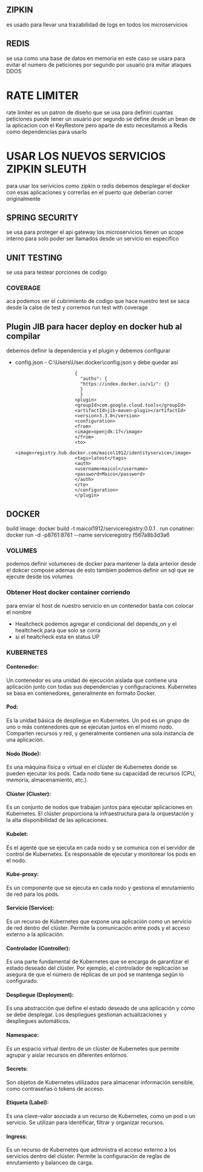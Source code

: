 ## ZIPKIN
es usado para llevar una trazabilidad de logs en todos los microservicios

## REDIS
se usa como una base de datos en memoria en este caso se usara para evitar el numero de peticiones por
segundo por usuario pra evitar ataques DDOS

# RATE LIMITER
rate limiter es un patron de diseño que se usa para definiri cuantas peticiones puede tener un 
usuario por segundo se define desde un bean de la aplicacion con el KeyRestore pero aparte de esto
necesitamos a Redis como dependencias para usarlo

# USAR LOS NUEVOS SERVICIOS ZIPKIN SLEUTH
para usar los serivicios como zipkin o redis debemos desplegar el docker con esas aplicaciones
y correrlas en el puerto que deberian correr originalmente

## SPRING SECURITY
se usa para proteger el api gateway
los microservicios tienen un scope interno para solo poder ser llamados desde un servicio en especifico

## UNIT TESTING
se usa para testear porciones de codigo
### COVERAGE 
aca podemos ver el cubrimiento de codigo que hace nuestro test se saca desde la calse de test y corremos run test with coverage

## Plugin JIB para hacer deploy en docker hub al compilar
debemos definir la dependencia y el plugin y debemos configurar
- config.json  - C:\Users\User\.docker\config.json y debe quedar asi
                            
                            {
                              "auths": {
                              "https://index.docker.io/v1/": {}
                              }
                              }
                            <plugin>
                            <groupId>com.google.cloud.tools</groupId>
                            <artifactId>jib-maven-plugin</artifactId>
                            <version>3.3.0</version>
                            <configuration>
                            <from>
                            <image>openjdk:17</image>
                            </from>
                            <to>
                            <image>registry.hub.docker.com/maicol1912/identityservice</image>
                            <tags>latest</tags>
                            <auth>
                            <username>maicol</username>
                            <password>Maico</password>
                            </auth>
                            </to>
                            </configuration>
                            </plugin>

## DOCKER
build image:  docker build -t maicol1912/serviceregistry:0.0.1 .
run conatiner:  docker run -d -p8761:8761 --name serviceregistry f567a8b3d3a6

### VOLUMES
podemos definir volumenes de docker para mantener la data anterior desde el dokcer compose
ademas de esto tambien podemos definir un sql que se ejecute desde los volumes

### Obtener Host docker container corriendo 
para enviar el host de nuestro servicio en un contenedor basta con colocar el nombre
- Healtcheck podemos agregar el condicional del depends_on y el healtcheck para que solo se corra
- si el healtcheck esta en status UP

### KUBERNETES

#### Contenedor: 
Un contenedor es una unidad de ejecución aislada que contiene una aplicación junto con todas sus dependencias y configuraciones. Kubernetes se basa en contenedores, generalmente en formato Docker.

#### Pod: 
Es la unidad básica de despliegue en Kubernetes. Un pod es un grupo de uno o más contenedores que se ejecutan juntos en el mismo nodo. Comparten recursos y red, y generalmente contienen una sola instancia de una aplicación.

#### Nodo (Node): 
Es una máquina física o virtual en el clúster de Kubernetes donde se pueden ejecutar los pods. Cada nodo tiene su capacidad de recursos (CPU, memoria, almacenamiento, etc.).

#### Clúster (Cluster):
Es un conjunto de nodos que trabajan juntos para ejecutar aplicaciones en Kubernetes. El clúster proporciona la infraestructura para la orquestación y la alta disponibilidad de las aplicaciones.

#### Kubelet: 
Es el agente que se ejecuta en cada nodo y se comunica con el servidor de control de Kubernetes. Es responsable de ejecutar y monitorear los pods en el nodo.

#### Kube-proxy: 
Es un componente que se ejecuta en cada nodo y gestiona el enrutamiento de red para los pods.

#### Servicio (Service): 
Es un recurso de Kubernetes que expone una aplicación como un servicio de red dentro del clúster. Permite la comunicación entre pods y el acceso externo a la aplicación.

#### Controlador (Controller): 
Es una parte fundamental de Kubernetes que se encarga de garantizar el estado deseado del clúster. Por ejemplo, el controlador de replicación se asegura de que el número de réplicas de un pod se mantenga según lo configurado.

#### Despliegue (Deployment): 
Es una abstracción que define el estado deseado de una aplicación y cómo se debe desplegar. Los despliegues gestionan actualizaciones y despliegues automáticos.

#### Namespace: 
Es un espacio virtual dentro de un clúster de Kubernetes que permite agrupar y aislar recursos en diferentes entornos.

#### Secrets: 
Son objetos de Kubernetes utilizados para almacenar información sensible, como contraseñas o tokens de acceso.

#### Etiqueta (Label): 
Es una clave-valor asociada a un recurso de Kubernetes, como un pod o un servicio. Se utilizan para identificar, filtrar y organizar recursos.

#### Ingress: 
Es un recurso de Kubernetes que administra el acceso externo a los servicios dentro del clúster. Permite la configuración de reglas de enrutamiento y balanceo de carga.

